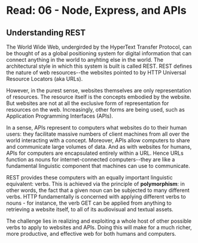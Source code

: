 # Read: 06 - Node, Express, and APIs

## Understanding REST

The World Wide Web, undergirded by the HyperText Transfer Protocol, can be thought of as a global positioning system for digital information that can connect anything in the world to anyhting else in the world. The architectural style in which this system is built is called REST. REST defines the nature of web resources--the websites pointed to by HTTP Universal Resource Locators (aka URLs).

However, in the purest sense, websites themselves are only representation of resources. The resource itself is the concepts embodied by the website. But websites are not at all the exclusive form of representation for resources on the web. Increasingly, other forms are being used, such as Application Programming Interfaces (APIs).

In a sense, APIs represent to computers what websites do to their human users: they facilitate massive numbers of client machines from all over the world interacting with a concept. Moreover, APIs allow computers to share and communicate large volumes of data. And as with websites for humans, APIs for computers are encapsulated entirely within a URL. Hence URLs function as nouns for internet-connected computers--they are like a fundamental linguistic component that machines can use to communicate.

REST provides these computers with an equally important linguistic equivalent: verbs. This is achieved via the principle of **polymorphism**: in other words, the fact that a given noun can be subjected to many different verbs. HTTP fundamentally is concerned with applying different verbs to nouns - for instance, the verb GET can be applied from anything to retrieving a website itself, to all of its audiovisual and textual assets.

The challenge lies in realizing and exploiting a whole host of other possible verbs to apply to websites and APIs. Doing this will make for a much richer, more productive, and effective web for both humans and computers.
